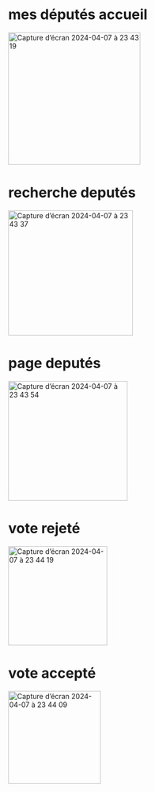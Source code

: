 # mes députés accueil 
<img width="267" alt="Capture d’écran 2024-04-07 à 23 43 19" src="https://github.com/hichemaabb/mesdeputes/assets/136649208/93c762a7-f0e9-46e5-ba18-3d89582de056">

# recherche deputés
<img width="252" alt="Capture d’écran 2024-04-07 à 23 43 37" src="https://github.com/hichemaabb/mesdeputes/assets/136649208/57055d99-d413-419e-87fb-4b4ca1d8ab27">

# page deputés
<img width="241" alt="Capture d’écran 2024-04-07 à 23 43 54" src="https://github.com/hichemaabb/mesdeputes/assets/136649208/0bb5bdfc-8750-4ea8-a3d4-fd9b43326f7e">

# vote rejeté
<img width="200" alt="Capture d’écran 2024-04-07 à 23 44 19" src="https://github.com/hichemaabb/mesdeputes/assets/136649208/062a64bb-4bb3-4153-a5d6-78a5ab262b1a">

# vote accepté 
<img width="187" alt="Capture d’écran 2024-04-07 à 23 44 09" src="https://github.com/hichemaabb/mesdeputes/assets/136649208/e3f303ab-2610-437e-8fa8-914dd2442497">

